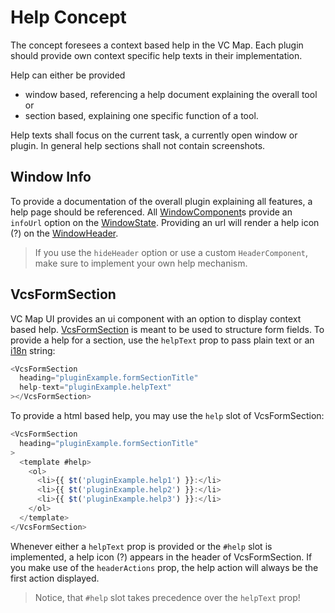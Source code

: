 # Help Concept

The concept foresees a context based help in the VC Map.
Each plugin should provide own context specific help texts in their implementation.

Help can either be provided

- window based, referencing a help document explaining the overall tool or
- section based, explaining one specific function of a tool.

Help texts shall focus on the current task, a currently open window or plugin.
In general help sections shall not contain screenshots.

## Window Info

To provide a documentation of the overall plugin explaining all features, a help page should be referenced.
All [WindowComponent](./WINDOWS.md#windowcomponent)s provide an `infoUrl` option on the [WindowState](./WINDOWS.md#windowstate).
Providing an url will render a help icon (?) on the [WindowHeader](./WINDOWS.md#header).

> If you use the `hideHeader` option or use a custom `HeaderComponent`, make sure to implement your own help mechanism.

## VcsFormSection

VC Map UI provides an ui component with an option to display context based help.
[VcsFormSection](../src/components/form-inputs-controls/VcsFormSection.vue) is meant to be used to structure form fields.
To provide a help for a section, use the `helpText` prop to pass plain text or an [i18n](INTERNATIONALIZATION.md) string:

```js
<VcsFormSection
  heading="pluginExample.formSectionTitle"
  help-text="pluginExample.helpText"
></VcsFormSection>
```

To provide a html based help, you may use the `help` slot of VcsFormSection:

```js
<VcsFormSection
  heading="pluginExample.formSectionTitle"
>
  <template #help>
    <ol>
      <li>{{ $t('pluginExample.help1') }}:</li>
      <li>{{ $t('pluginExample.help2') }}:</li>
      <li>{{ $t('pluginExample.help3') }}:</li>
    </ol>
  </template>
</VcsFormSection>
```

Whenever either a `helpText` prop is provided or the `#help` slot is implemented, a help icon (?) appears in the header of VcsFormSection.
If you make use of the `headerActions` prop, the help action will always be the first action displayed.

> Notice, that `#help` slot takes precedence over the `helpText` prop!
